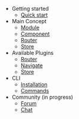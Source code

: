 - Getting started
  - [Quick start](quick-start.md)
- Main Concept
  - [Module](module.md)
  - [Component](component.md)
  - [Router](router.md)
  - [Store](store.md)
- Available Plugins
  - [Router](router.md)
  - [Navigate](navigate.md)
  - [Store](store.md)
- CLI
  - [Installation](cli-installation.md)
  - [Commands](cli-commands.md)
- Community (in progress)
  - [Forum](forum.md)
  - [Chat](chat.md)
